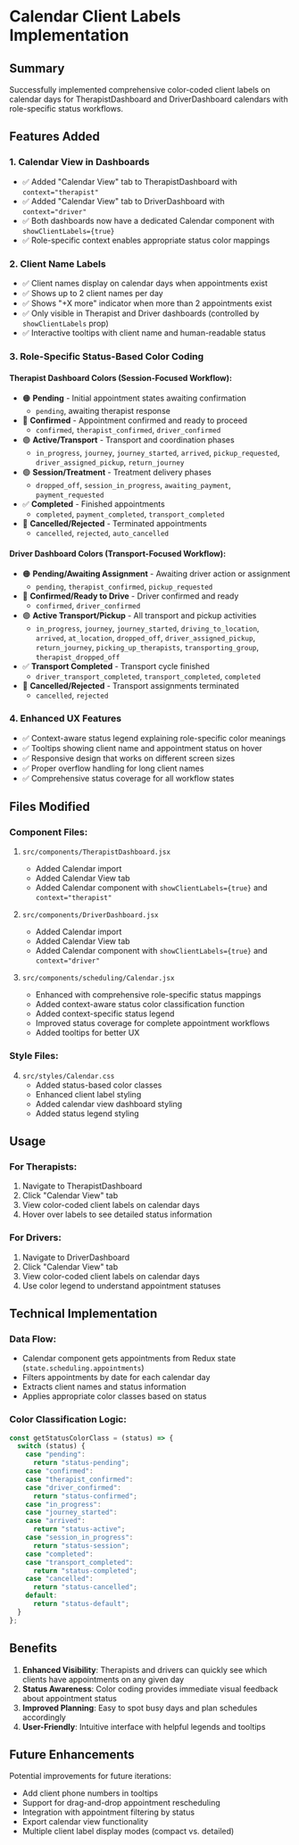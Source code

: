 # Calendar Client Labels Implementation

## Summary

Successfully implemented comprehensive color-coded client labels on calendar days for TherapistDashboard and DriverDashboard calendars with role-specific status workflows.

## Features Added

### 1. Calendar View in Dashboards

- ✅ Added "Calendar View" tab to TherapistDashboard with `context="therapist"`
- ✅ Added "Calendar View" tab to DriverDashboard with `context="driver"`
- ✅ Both dashboards now have a dedicated Calendar component with `showClientLabels={true}`
- ✅ Role-specific context enables appropriate status color mappings

### 2. Client Name Labels

- ✅ Client names display on calendar days when appointments exist
- ✅ Shows up to 2 client names per day
- ✅ Shows "+X more" indicator when more than 2 appointments exist
- ✅ Only visible in Therapist and Driver dashboards (controlled by `showClientLabels` prop)
- ✅ Interactive tooltips with client name and human-readable status

### 3. Role-Specific Status-Based Color Coding

#### Therapist Dashboard Colors (Session-Focused Workflow):

- 🟠 **Pending** - Initial appointment states awaiting confirmation
  - `pending`, awaiting therapist response
- 🔵 **Confirmed** - Appointment confirmed and ready to proceed
  - `confirmed`, `therapist_confirmed`, `driver_confirmed`
- 🟣 **Active/Transport** - Transport and coordination phases
  - `in_progress`, `journey`, `journey_started`, `arrived`, `pickup_requested`, `driver_assigned_pickup`, `return_journey`
- 🟢 **Session/Treatment** - Treatment delivery phases
  - `dropped_off`, `session_in_progress`, `awaiting_payment`, `payment_requested`
- ✅ **Completed** - Finished appointments
  - `completed`, `payment_completed`, `transport_completed`
- 🔴 **Cancelled/Rejected** - Terminated appointments
  - `cancelled`, `rejected`, `auto_cancelled`

#### Driver Dashboard Colors (Transport-Focused Workflow):

- 🟠 **Pending/Awaiting Assignment** - Awaiting driver action or assignment
  - `pending`, `therapist_confirmed`, `pickup_requested`
- 🔵 **Confirmed/Ready to Drive** - Driver confirmed and ready
  - `confirmed`, `driver_confirmed`
- 🟣 **Active Transport/Pickup** - All transport and pickup activities
  - `in_progress`, `journey`, `journey_started`, `driving_to_location`, `arrived`, `at_location`, `dropped_off`, `driver_assigned_pickup`, `return_journey`, `picking_up_therapists`, `transporting_group`, `therapist_dropped_off`
- ✅ **Transport Completed** - Transport cycle finished
  - `driver_transport_completed`, `transport_completed`, `completed`
- 🔴 **Cancelled/Rejected** - Transport assignments terminated
  - `cancelled`, `rejected`

### 4. Enhanced UX Features

- ✅ Context-aware status legend explaining role-specific color meanings
- ✅ Tooltips showing client name and appointment status on hover
- ✅ Responsive design that works on different screen sizes
- ✅ Proper overflow handling for long client names
- ✅ Comprehensive status coverage for all workflow states

## Files Modified

### Component Files:

1. `src/components/TherapistDashboard.jsx`

   - Added Calendar import
   - Added Calendar View tab
   - Added Calendar component with `showClientLabels={true}` and `context="therapist"`

2. `src/components/DriverDashboard.jsx`

   - Added Calendar import
   - Added Calendar View tab
   - Added Calendar component with `showClientLabels={true}` and `context="driver"`

3. `src/components/scheduling/Calendar.jsx`
   - Enhanced with comprehensive role-specific status mappings
   - Added context-aware status color classification function
   - Added context-specific status legend
   - Improved status coverage for complete appointment workflows
   - Added tooltips for better UX

### Style Files:

4. `src/styles/Calendar.css`
   - Added status-based color classes
   - Enhanced client label styling
   - Added calendar view dashboard styling
   - Added status legend styling

## Usage

### For Therapists:

1. Navigate to TherapistDashboard
2. Click "Calendar View" tab
3. View color-coded client labels on calendar days
4. Hover over labels to see detailed status information

### For Drivers:

1. Navigate to DriverDashboard
2. Click "Calendar View" tab
3. View color-coded client labels on calendar days
4. Use color legend to understand appointment statuses

## Technical Implementation

### Data Flow:

- Calendar component gets appointments from Redux state (`state.scheduling.appointments`)
- Filters appointments by date for each calendar day
- Extracts client names and status information
- Applies appropriate color classes based on status

### Color Classification Logic:

```javascript
const getStatusColorClass = (status) => {
  switch (status) {
    case "pending":
      return "status-pending";
    case "confirmed":
    case "therapist_confirmed":
    case "driver_confirmed":
      return "status-confirmed";
    case "in_progress":
    case "journey_started":
    case "arrived":
      return "status-active";
    case "session_in_progress":
      return "status-session";
    case "completed":
    case "transport_completed":
      return "status-completed";
    case "cancelled":
      return "status-cancelled";
    default:
      return "status-default";
  }
};
```

## Benefits

1. **Enhanced Visibility**: Therapists and drivers can quickly see which clients have appointments on any given day
2. **Status Awareness**: Color coding provides immediate visual feedback about appointment status
3. **Improved Planning**: Easy to spot busy days and plan schedules accordingly
4. **User-Friendly**: Intuitive interface with helpful legends and tooltips

## Future Enhancements

Potential improvements for future iterations:

- Add client phone numbers in tooltips
- Support for drag-and-drop appointment rescheduling
- Integration with appointment filtering by status
- Export calendar view functionality
- Multiple client label display modes (compact vs. detailed)
